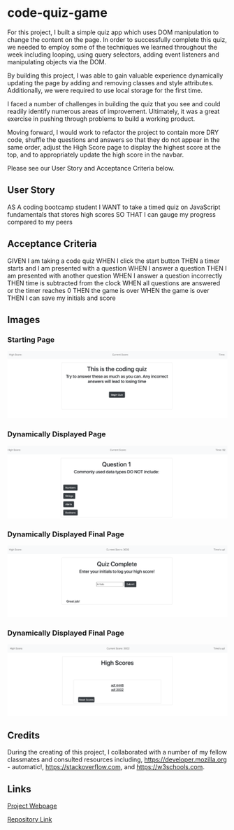 # code-quiz-game

For this project, I built a simple quiz app which uses DOM manipulation to change the content on the page. 
In order to successfully complete this quiz, we needed to employ some of the techniques we learned throughout the week including looping, using query selectors, adding event listeners and manipulating objects via the DOM.

By building this project, I was able to gain valuable experience dynamically updating the page by adding and removing classes and style attributes. Additionally, we were required to use local storage for the first time. 

I faced a number of challenges in building the quiz that you see and could readily identify numerous areas of improvement. Ultimately, it was a great exercise in pushing through problems to build a working product. 

Moving forward, I would work to refactor the project to contain more DRY code, shuffle the questions and answers so that they do not appear in the same order, adjust the High Score page to display the highest score at the top, and to appropriately update the high score in the navbar. 

Please see our User Story and Acceptance Criteria below.

## User Story


AS A coding bootcamp student
I WANT to take a timed quiz on JavaScript fundamentals that stores high scores
SO THAT I can gauge my progress compared to my peers


## Acceptance Criteria


GIVEN I am taking a code quiz
WHEN I click the start button
THEN a timer starts and I am presented with a question
WHEN I answer a question
THEN I am presented with another question
WHEN I answer a question incorrectly
THEN time is subtracted from the clock
WHEN all questions are answered or the timer reaches 0
THEN the game is over
WHEN the game is over
THEN I can save my initials and score

## Images

### Starting Page
![Start Page](Assets/Images/quiz-start.png)

### Dynamically Displayed Page
![Changed Page](Assets/Images/changed-page.png)

### Dynamically Displayed Final Page
![Quiz Completion Page](Assets/Images/quiz-complete.png)

### Dynamically Displayed Final Page
![High Score Page](Assets/Images/high-score.png)


## Credits

During the creating of this project, I collaborated with a number of my fellow classmates and consulted resources including, https://developer.mozilla.org - automatic!, https://stackoverflow.com, and https://w3schools.com.






## Links
[Project Webpage](https://ad-fleming.github.io/code-quiz-game/)

[Repository Link](https://github.com/ad-fleming/code-quiz-game)